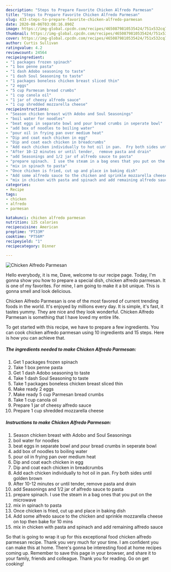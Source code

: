 ```yaml
---
description: "Steps to Prepare Favorite Chicken Alfredo Parmesan"
title: "Steps to Prepare Favorite Chicken Alfredo Parmesan"
slug: 433-steps-to-prepare-favorite-chicken-alfredo-parmesan
date: 2020-08-06T03:08:16.890Z
image: https://img-global.cpcdn.com/recipes/4650879810535424/751x532cq70/chicken-alfredo-parmesan-recipe-main-photo.jpg
thumbnail: https://img-global.cpcdn.com/recipes/4650879810535424/751x532cq70/chicken-alfredo-parmesan-recipe-main-photo.jpg
cover: https://img-global.cpcdn.com/recipes/4650879810535424/751x532cq70/chicken-alfredo-parmesan-recipe-main-photo.jpg
author: Curtis Sullivan
ratingvalue: 4.2
reviewcount: 24564
recipeingredient:
- "1 packages frozen spinach"
- "1 box penne pasta"
- "1 dash Adobo seasoning to taste"
- "1 dash Soul Seasoning to taste"
- "1 packages boneless chicken breast sliced thin"
- "2 eggs"
- "5 cup Parmesan bread crumbs"
- "1 cup canola oil"
- "1 jar of cheesy alfredo sauce"
- "1 cup shredded mozzarella cheese"
recipeinstructions:
- "Season chicken breast with Adobo and Soul Seasonings"
- "boil water for noodles"
- "beat eggs in separate bowl and pour bread crumbs in seperate bowl"
- "add box of noodles to boiling water"
- "pour oil in frying pan over medium heat"
- "Dip and coat each chicken in egg"
- "Dip and coat each chicken in breadcrumbs"
- "Add each chicken individually to hot oil in pan.  Fry both sides until golden brown"
- "After 10-12 minutes or until tender,  remove pasta and drain"
- "add Seasonings and 1/2 jar of alfredo sauce to pasta"
- "prepare spinach.  I use the steam in a bag ones that you put on the microwave"
- "mix in spinach to pasta"
- "Once chicken is fried, cut up and place in baking dish"
- "Add some alfredo sauce to the chicken and sprinkle mozzarella cheese on top then bake for 10 mins"
- "mix in chicken with pasta and spinach and add remaining alfredo sauce"
categories:
- Recipe
tags:
- chicken
- alfredo
- parmesan

katakunci: chicken alfredo parmesan 
nutrition: 125 calories
recipecuisine: American
preptime: "PT33M"
cooktime: "PT56M"
recipeyield: "1"
recipecategory: Dinner

---
```



![Chicken Alfredo Parmesan](https://img-global.cpcdn.com/recipes/4650879810535424/751x532cq70/chicken-alfredo-parmesan-recipe-main-photo.jpg)

Hello everybody, it is me, Dave, welcome to our recipe page. Today, I'm gonna show you how to prepare a special dish, chicken alfredo parmesan. It is one of my favorites. For mine, I am going to make it a bit unique. This is gonna smell and look delicious.



Chicken Alfredo Parmesan is one of the most favored of current trending foods in the world. It's enjoyed by millions every day. It is simple, it's fast, it tastes yummy. They are nice and they look wonderful. Chicken Alfredo Parmesan is something that I have loved my entire life.


To get started with this recipe, we have to prepare a few ingredients. You can cook chicken alfredo parmesan using 10 ingredients and 15 steps. Here is how you can achieve that.

<!--inarticleads1-->

##### The ingredients needed to make Chicken Alfredo Parmesan:

1. Get 1 packages frozen spinach
1. Take 1 box penne pasta
1. Get 1 dash Adobo seasoning to taste
1. Take 1 dash Soul Seasoning to taste
1. Take 1 packages boneless chicken breast sliced thin
1. Make ready 2 eggs
1. Make ready 5 cup Parmesan bread crumbs
1. Take 1 cup canola oil
1. Prepare 1 jar of cheesy alfredo sauce
1. Prepare 1 cup shredded mozzarella cheese




<!--inarticleads2-->

##### Instructions to make Chicken Alfredo Parmesan:

1. Season chicken breast with Adobo and Soul Seasonings
1. boil water for noodles
1. beat eggs in separate bowl and pour bread crumbs in seperate bowl
1. add box of noodles to boiling water
1. pour oil in frying pan over medium heat
1. Dip and coat each chicken in egg
1. Dip and coat each chicken in breadcrumbs
1. Add each chicken individually to hot oil in pan.  Fry both sides until golden brown
1. After 10-12 minutes or until tender,  remove pasta and drain
1. add Seasonings and 1/2 jar of alfredo sauce to pasta
1. prepare spinach.  I use the steam in a bag ones that you put on the microwave
1. mix in spinach to pasta
1. Once chicken is fried, cut up and place in baking dish
1. Add some alfredo sauce to the chicken and sprinkle mozzarella cheese on top then bake for 10 mins
1. mix in chicken with pasta and spinach and add remaining alfredo sauce




So that is going to wrap it up for this exceptional food chicken alfredo parmesan recipe. Thank you very much for your time. I am confident you can make this at home. There's gonna be interesting food at home recipes coming up. Remember to save this page in your browser, and share it to your family, friends and colleague. Thank you for reading. Go on get cooking!
